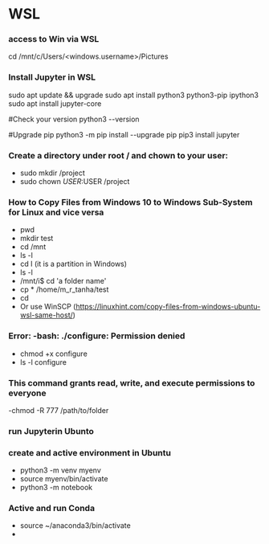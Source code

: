 # WSL
### access to Win via WSL
cd /mnt/c/Users/<windows.username>/Pictures

### Install Jupyter in WSL
sudo apt update && upgrade
sudo apt install python3 python3-pip ipython3
sudo apt install jupyter-core

#Check your version
python3 --version

#Upgrade pip
python3 -m pip install --upgrade pip
pip3 install jupyter

### Create a directory under root / and chown to your user:
  - sudo mkdir /project
  - sudo chown $USER:$USER /project

### How to Copy Files from Windows 10 to Windows Sub-System for Linux and vice versa
- pwd
- mkdir test
- cd /mnt
- ls -l
- cd I (it is a partition in Windows)
- ls -l
- /mnt/i$ cd 'a folder name'
- cp * /home/m_r_tanha/test
- cd
- Or use WinSCP (https://linuxhint.com/copy-files-from-windows-ubuntu-wsl-same-host/)
### Error: -bash: ./configure: Permission denied
- chmod +x configure
- ls -l configure
### This command grants read, write, and execute permissions to everyone
-chmod -R 777 /path/to/folder

### run Jupyterin Ubunto

### create and active environment in Ubuntu
- python3 -m venv myenv
- source myenv/bin/activate
- python3 -m notebook
### Active and run Conda
- source ~/anaconda3/bin/activate
- 
